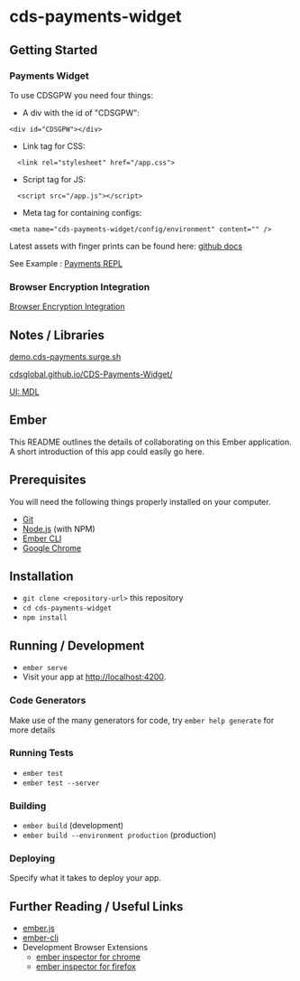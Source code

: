 # cds-payments-widget

## Getting Started
### Payments Widget
To use CDSGPW you need four things: 
- A div with the id of "CDSGPW":
```
<div id="CDSGPW"></div>
```
- Link tag for CSS:
```
  <link rel="stylesheet" href="/app.css"> 
```
- Script tag for JS:
```
  <script src="/app.js"></script>
```
- Meta tag for containing configs:
```
<meta name="cds-payments-widget/config/environment" content="" />
```
Latest assets with finger prints can be found here: [github docs](https://github.com/CDSGlobal/CDS-Payments-Widget/tree/master/docs)

See Example : [Payments REPL](https://repl.it/@joshmccall221/Payments)

### Browser Encryption Integration
[Browser Encryption Integration](./BrowserEncryptionIntegrationSpec.pdf)

## Notes / Libraries
[demo.cds-payments.surge.sh](http://demo.cds-payments.surge.sh/) 

[cdsglobal.github.io/CDS-Payments-Widget/](https://cdsglobal.github.io/CDS-Payments-Widget/) 

[UI: MDL](https://getmdl.io/) 

## Ember 
This README outlines the details of collaborating on this Ember application.
A short introduction of this app could easily go here.

## Prerequisites

You will need the following things properly installed on your computer.

* [Git](https://git-scm.com/)
* [Node.js](https://nodejs.org/) (with NPM)
* [Ember CLI](https://ember-cli.com/)
* [Google Chrome](https://google.com/chrome/)

## Installation

* `git clone <repository-url>` this repository
* `cd cds-payments-widget`
* `npm install`

## Running / Development

* `ember serve`
* Visit your app at [http://localhost:4200](http://localhost:4200).

### Code Generators

Make use of the many generators for code, try `ember help generate` for more details

### Running Tests

* `ember test`
* `ember test --server`

### Building

* `ember build` (development)
* `ember build --environment production` (production)

### Deploying

Specify what it takes to deploy your app.

## Further Reading / Useful Links

* [ember.js](https://emberjs.com/)
* [ember-cli](https://ember-cli.com/)
* Development Browser Extensions
  * [ember inspector for chrome](https://chrome.google.com/webstore/detail/ember-inspector/bmdblncegkenkacieihfhpjfppoconhi)
  * [ember inspector for firefox](https://addons.mozilla.org/en-US/firefox/addon/ember-inspector/)
